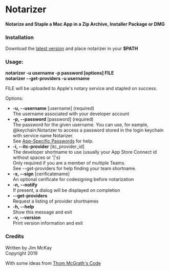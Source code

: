 # Notarizer

#### **Notarize and Staple a Mac App in a Zip Archive, Installer Package or DMG**

### Installation
Download the [latest version](https://github.com/jimmckay/notarizer/archive/master.zip) and place notarizer in your **$PATH**

### Usage:
  **notarizer -u username -p password [options] FILE**  
  **notarizer --get-providers -u username**  

FILE will be uploaded to Apple's notary service and stapled on success.

Options:
- **-u, --username** [username] (required)  
   The username associated with your developer account
- **-p, --password** [password] (required)  
   The password for the given username. You can use, for eample, @keychain:Notarizer to access a password stored in the login keychain with service name Notarizer.  
   See [App-Specific Passwords](https://support.apple.com/en-us/HT204397) for help.
- **-i, --itc-provider** [itc_provider_id]  
   The developer shortname to use (usually your App Store Connect id without spaces or '|'s)  
   Only required if you are a member of multiple Teams.  
   See --get-providers for help finding your team shortname.
- **-s, --sign** [cerificatename]  
   An optional cerificate for codesigning before notarization
- **-n, --notify**  
   If present, a dialog will be displayed on completion
- **--get-providers**  
   Request a listing of provider shortnames
- **-h, --help**  
   Show this message and exit
- **-v, --version**  
   Print version information and exit

### Credits
   Written by Jim McKay  
   Copyright 2019  
   
   With some ideas from [Thom McGrath's Code](https://github.com/thommcgrath/Beacon/blob/master/Installers/Mac/Build.sh "Thom McGrath's Code")


